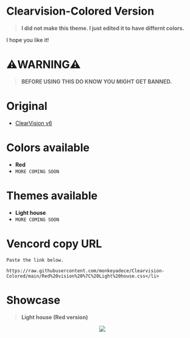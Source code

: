 # Clearvision-Colored Version
> **I did not make this theme. I just edited it to have differnt colors.**

I hope you like it!

# ⚠️WARNING⚠️
> **BEFORE USING THIS DO KNOW YOU MIGHT GET BANNED.**

# Original
- [ClearVision v6](https://github.com/ClearVision/ClearVision-v6)

# Colors available
- **Red**
- `MORE COMING SOON` 
# Themes available
- **Light house**
- `MORE COMING SOON`

# Vencord copy URL

```Paste the link below.```

    https://raw.githubusercontent.com/monkeyadece/Clearvision-Colored/main/Red%20vision%20%7C%20Light%20house.css</li>


# Showcase
> **Light house (Red version)**

<p align="center">
<img src="/showcase/lighthouse_showcase.png">
